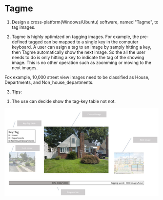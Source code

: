 # Tagme


1. Design a cross-platform(Windows/Ubuntu) software, named "Tagme", to tag images.

2. Tagme is highly optimized on tagging images. For example, the pre-defined tagged can be mapped to a single key in the computer keyboard. A user can asign a tag to an image by samply hitting a key, then Tagme automatically show the next image. So the all the user needs to do is only hitting a key to indicate the tag of the showing image. This is no other operation such as zoomming or moving to the next images.

Fox example, 10,000 street view images need to be classified as House, Departments, and Non_house_departments. 

3. Tips:
  1) The use can decide show the tag-key table not not.
  


![](imgs/tagme.jpg)
